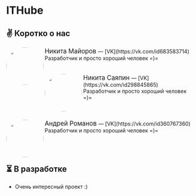 # ITHube
## ✌ Коротко о нас

<img src="https://sun9-87.userapi.com/s/v1/ig2/G6daB3wXFk3YclG_ZNOgc6vK-mGwQXJaz6Qdxa0sPjNsVijFd6OM_Yq1Rn0qUorP5e5TCzV1Vu2tCbG3WMKQLwGr.jpg?size=200x200&quality=95&crop=421,389,1266,1266&ava=1" width="100" height="100" style="border-radius: 50%;" align="left"/>

  <big>
    Никита Майоров
  </big>
  — [VK](https://vk.com/id683583714)
  <br>
  Разработчик и просто хороший человек =)=
  <br>
  <br>
  <br>
  <img src="https://sun9-6.userapi.com/s/v1/ig2/5ESf8xKjeLb2zC2Dknp_sYExIKqducawfV4ITXbq6RmdkzPE_Ck6u1F2YeedTvOuzjsd7t9kMMOGL-sjEq8I1Amq.jpg?size=200x200&quality=95&crop=0,339,1187,1187&ava=1" width="100" height="100" style="border-radius: 50%;" align="left"/>

  <big>
    Никита Саяпин
  </big>
  — [VK](https://vk.com/id298845865)
  <br>
  Разработчик и просто хороший человек =)=
  <br>
  <br>
  <br>
  <br>
  
  
  <img src="https://sun9-66.userapi.com/s/v1/ig2/gCiuLTU4vR23HcDzKe6ZRTCNPmWEYkB59ve7Pguc5m5Hbh-nPy1O87hYMfEp9lT9igi1joZSJ1hbACP6lurPU7vC.jpg?size=200x200&quality=95&crop=926,462,618,618&ava=1" width="100" height="100" style="border-radius: 50%;" align="left"/>

  <big>
    Андрей Романов
  </big>
  — [VK](https://vk.com/id360767360)
  <br>
  Разработчик и просто хороший человек =)=
  <br>
  <br>
  <br>
  <br>
  

## ⏳ В разработке
- Очень интересный проект :)
